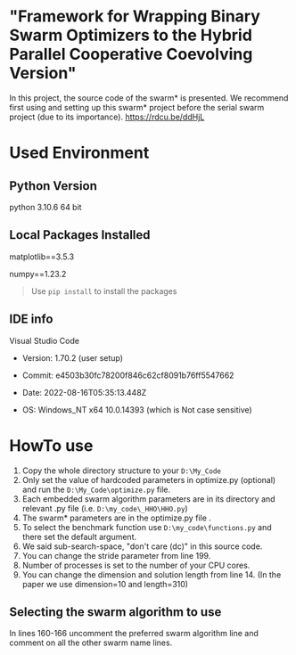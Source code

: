 # "Framework for Wrapping Binary Swarm Optimizers to the Hybrid Parallel Cooperative Coevolving Version"
In this project, the source code of the swarm* is presented. We recommend first using and setting up this swarm* project before the serial swarm project (due to its importance).
https://rdcu.be/ddHjL
# Used Environment
## Python Version
python 3.10.6 64 bit
## Local Packages Installed
matplotlib==3.5.3

numpy==1.23.2
> Use `pip install` to install the packages
## IDE info
Visual Studio Code
* Version: 1.70.2 (user setup)

* Commit: e4503b30fc78200f846c62cf8091b76ff5547662

* Date: 2022-08-16T05:35:13.448Z

* OS: Windows_NT x64 10.0.14393 (which is Not case sensitive)

# HowTo use
1. Copy the whole directory structure to your `D:\My_Code`
2. Only set the value of hardcoded parameters in optimize.py (optional) and run the `D:\My_Code\optimize.py` file.
3. Each embedded swarm algorithm parameters are in its directory and relevant .py file (i.e. `D:\my_code\_HHO\HHO.py`)
4. The swarm* parameters are in the optimize.py file .
5. To select the benchmark function use `D:\my_code\functions.py` and there set the default argument.
6. We said sub-search-space, "don't care (dc)" in this source code.
7. You can change the stride parameter from line 199. 
8. Number of processes is set to the number of your CPU cores.
9. You can change the dimension and solution length from line 14. (In the paper we use dimension=10 and length=310) 
## Selecting the swarm algorithm to use
In lines 160-166 uncomment the preferred swarm algorithm line and comment on all the other swarm name lines.
